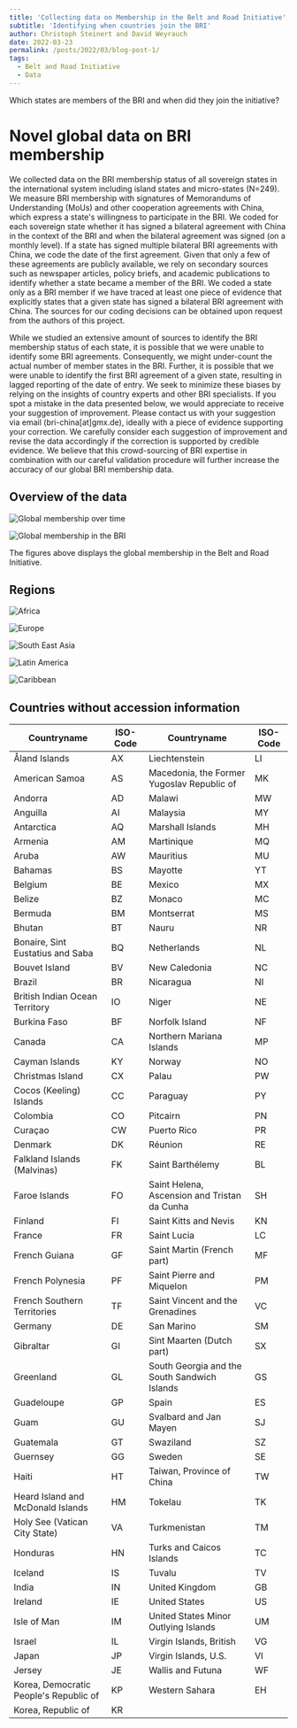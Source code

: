 ```yaml
---
title: 'Collecting data on Membership in the Belt and Road Initiative'
subtitle: 'Identifying when countries join the BRI'
author: Christoph Steinert and David Weyrauch
date: 2022-03-23
permalink: /posts/2022/03/blog-post-1/
tags:
  - Belt and Road Initiative
  - Data
---
```


Which states are members of the BRI and when did they join the initiative?

# Novel global data on BRI membership

We collected data on the BRI membership status of all sovereign states in the international system including island states and micro-states (N=249). We measure BRI membership with signatures of Memorandums of Understanding (MoUs) and other cooperation agreements with China, which express a state's willingness to participate in the BRI. We coded for each sovereign state whether it has signed a bilateral agreement with China in the context of the BRI and when the bilateral agreement was signed (on a monthly level). If a state has signed multiple bilateral BRI agreements with China, we code the date of the first agreement. Given that only a few of these agreements are publicly available, we rely on secondary sources such as newspaper articles, policy briefs, and academic publications to identify whether a state became a member of the BRI. We coded a state only as a BRI member if we have traced at least one piece of evidence that explicitly states that a given state has signed a bilateral BRI agreement with China. The sources for our coding decisions can be obtained upon request from the authors of this project. 

While we studied an extensive amount of sources to identify the BRI membership status of each state, it is possible that we were unable to identify some BRI agreements. Consequently, we might under-count the actual number of member states in the BRI. Further, it is possible that we were unable to identify the first BRI agreement of a given state, resulting in lagged reporting of the date of entry. We seek to minimize these biases by relying on the insights of country experts and other BRI specialists. If you spot a mistake in the data presented below, we would appreciate to receive your suggestion of improvement. Please contact us with your suggestion via email (bri-china[at]gmx.de), ideally with a piece of evidence supporting your correction. We carefully consider each suggestion of improvement and revise the data accordingly if the correction is supported by credible evidence. We believe that this crowd-sourcing of BRI expertise in combination with our careful validation procedure will further increase the accuracy of our global BRI membership data. 

## Overview of the data

![Global membership over time](/images/bri-membership/worldmap_over_time.gif "BRI Members over time")



![Global membership in the BRI](/images/bri-membership/worldmap.png "Global participation in the BRI")


The figures above displays the global membership in the Belt and Road Initiative.


## Regions


![Africa](/images/bri-membership/africa.png "Africa")

![Europe](/images/bri-membership/europe.png  "Europe")

![South East Asia](/images/bri-membership/south_east_asia.png "South East Asia")

![Latin America](/images/bri-membership/latin_america.png "Latin America")

![Caribbean](/images/bri-membership/caribbean.png "Caribbean")



## Countries without accession information


| Countryname                            | ISO-Code | Countryname                                    | ISO-Code |
|----------------------------------------|----------|------------------------------------------------|----------|
| Åland Islands                          | AX       | Liechtenstein                                  | LI       |
| American   Samoa                       | AS       | Macedonia,   the Former Yugoslav Republic of   | MK       |
| Andorra                                | AD       | Malawi                                         | MW       |
| Anguilla                               | AI       | Malaysia                                       | MY       |
| Antarctica                             | AQ       | Marshall Islands                               | MH       |
| Armenia                                | AM       | Martinique                                     | MQ       |
| Aruba                                  | AW       | Mauritius                                      | MU       |
| Bahamas                                | BS       | Mayotte                                        | YT       |
| Belgium                                | BE       | Mexico                                         | MX       |
| Belize                                 | BZ       | Monaco                                         | MC       |
| Bermuda                                | BM       | Montserrat                                     | MS       |
| Bhutan                                 | BT       | Nauru                                          | NR       |
| Bonaire, Sint Eustatius and Saba       | BQ       | Netherlands                                    | NL       |
| Bouvet   Island                        | BV       | New   Caledonia                                | NC       |
| Brazil                                 | BR       | Nicaragua                                      | NI       |
| British   Indian Ocean Territory       | IO       | Niger                                          | NE       |
| Burkina Faso                           | BF       | Norfolk Island                                 | NF       |
| Canada                                 | CA       | Northern   Mariana Islands                     | MP       |
| Cayman Islands                         | KY       | Norway                                         | NO       |
| Christmas Island                       | CX       | Palau                                          | PW       |
| Cocos   (Keeling) Islands              | CC       | Paraguay                                       | PY       |
| Colombia                               | CO       | Pitcairn                                       | PN       |
| Curaçao                                | CW       | Puerto Rico                                    | PR       |
| Denmark                                | DK       | Réunion                                        | RE       |
| Falkland   Islands (Malvinas)          | FK       | Saint Barthélemy                               | BL       |
| Faroe Islands                          | FO       | Saint   Helena, Ascension and Tristan da Cunha | SH       |
| Finland                                | FI       | Saint Kitts and Nevis                          | KN       |
| France                                 | FR       | Saint Lucia                                    | LC       |
| French   Guiana                        | GF       | Saint Martin (French part)                     | MF       |
| French Polynesia                       | PF       | Saint Pierre   and Miquelon                    | PM       |
| French   Southern Territories          | TF       | Saint Vincent and the Grenadines               | VC       |
| Germany                                | DE       | San Marino                                     | SM       |
| Gibraltar                              | GI       | Sint Maarten (Dutch part)                      | SX       |
| Greenland                              | GL       | South   Georgia and the South Sandwich Islands | GS       |
| Guadeloupe                             | GP       | Spain                                          | ES       |
| Guam                                   | GU       | Svalbard and   Jan Mayen                       | SJ       |
| Guatemala                              | GT       | Swaziland                                      | SZ       |
| Guernsey                               | GG       | Sweden                                         | SE       |
| Haiti                                  | HT       | Taiwan, Province of China                      | TW       |
| Heard Island and McDonald Islands      | HM       | Tokelau                                        | TK       |
| Holy See   (Vatican City State)        | VA       | Turkmenistan                                   | TM       |
| Honduras                               | HN       | Turks and   Caicos Islands                     | TC       |
| Iceland                                | IS       | Tuvalu                                         | TV       |
| India                                  | IN       | United   Kingdom                               | GB       |
| Ireland                                | IE       | United States                                  | US       |
| Isle of Man                            | IM       | United   States Minor Outlying Islands         | UM       |
| Israel                                 | IL       | Virgin Islands, British                        | VG       |
| Japan                                  | JP       | Virgin   Islands, U.S.                         | VI       |
| Jersey                                 | JE       | Wallis and Futuna                              | WF       |
| Korea, Democratic People's Republic of | KP       | Western   Sahara                               | EH       |
| Korea,   Republic of                   | KR       |     
